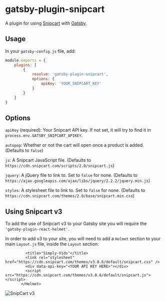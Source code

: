 # gatsby-plugin-snipcart

A plugin for using [Snipcart](https://snipcart.com/) with [Gatsby](https://www.gatsbyjs.org/).

## Usage

In your `gatsby-config.js` file, add:

```javascript
module.exports = {
	plugins: [
		{
			resolve: 'gatsby-plugin-snipcart',
			options: {
				apiKey: 'YOUR_SNIPCART_KEY'
			}
		}
	]
}
```

## Options

`apiKey` (required): Your Snipcart API key. If not set, it will try to find it in `process.env.GATSBY_SNIPCART_APIKEY`.

`autopop`: Whether or not the cart will open once a product is added. (Defaults to `false`)

`js`: A Snipcart JavaScript file. (Defaults to `https://cdn.snipcart.com/scripts/2.0/snipcart.js`)

`jquery`: A jQuery file to link to. Set to `false` for none. (Defaults to `https://ajax.googleapis.com/ajax/libs/jquery/2.2.2/jquery.min.js`)

`styles`: A stylesheet file to link to. Set to `false` for none. (Defaults to `https://cdn.snipcart.com/themes/2.0/base/snipcart.min.css`)

## Using Snipcart v3

To add the use of Snipcart v3 to your Gatsby site you will require the `'gatsby-plugin-react-helmet'`.

In order to add v3 to your site, you will need to add a `Helmet` section to your main `Layout.js` file, inside the `Layout` section:

```    <Helmet htmlAttributes={{ lang: 'en' }}>
         <title>"Simply-Vids"</title>
         <link rel="stylesheet" href="https://cdn.snipcart.com/themes/v3.0.6/default/snipcart.css" />
         <div data-api-key="<YOUR API KEY HERE>"></div>
         <script src="https://cdn.snipcart.com/themes/v3.0.6/default/snipcart.js"></script>
       </Helmet>
```
![SnipCart v3](.SnipCartv3.png)
